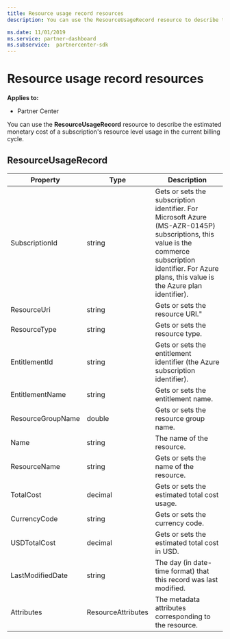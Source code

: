 ```yaml
---
title: Resource usage record resources
description: You can use the ResourceUsageRecord resource to describe the estimated monetary cost of a subscription's resource level usage in the current billing cycle.

ms.date: 11/01/2019
ms.service: partner-dashboard
ms.subservice:  partnercenter-sdk
---
```


# Resource usage record resources

**Applies to:**

- Partner Center

You can use the **ResourceUsageRecord** resource to describe the estimated monetary cost of a subscription's resource level usage in the current billing cycle.

## ResourceUsageRecord

| Property         | Type               | Description                                                                                   |
|------------------|--------------------|-----------------------------------------------------------------------------------------------|
| SubscriptionId           | string             | Gets or sets the subscription identifier. For Microsoft Azure (MS-AZR-0145P) subscriptions, this value is the commerce subscription identifier. For Azure plans, this value is the Azure plan identifier).                  |
| ResourceUri  | string             | Gets or sets the resource URI."                                                        |
| ResourceType          | string             | Gets or sets the resource type.                                       |
| EntitlementId               | string             | Gets or sets the entitlement identifier (the Azure subscription identifier).                                                 |
| EntitlementName             | string             | Gets or sets the entitlement name.                                                     |
| ResourceGroupName        | double             | Gets or sets the resource group name.   |
| Name   | string             | The name of the resource. |
| ResourceName   | string             | Gets or sets the name of the resource. |
| TotalCost   | decimal             | Gets or sets the estimated total cost usage. |
| CurrencyCode   | string             | Gets or sets the currency code.                                          |
| USDTotalCost   | decimal             | Gets or sets the estimated total cost in USD.                                         |
| LastModifiedDate | string             | The day (in date-time format) that this record was last modified.                             |
| Attributes       | ResourceAttributes | The metadata attributes corresponding to the resource.                                        |                                           |
